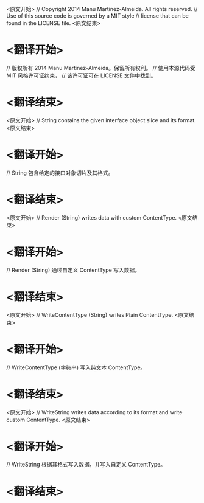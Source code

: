 
<原文开始>
// Copyright 2014 Manu Martinez-Almeida. All rights reserved.
// Use of this source code is governed by a MIT style
// license that can be found in the LICENSE file.
<原文结束>

# <翻译开始>
// 版权所有 2014 Manu Martinez-Almeida。保留所有权利。
// 使用本源代码受 MIT 风格许可证约束，
// 该许可证可在 LICENSE 文件中找到。
# <翻译结束>


<原文开始>
// String contains the given interface object slice and its format.
<原文结束>

# <翻译开始>
// String 包含给定的接口对象切片及其格式。
# <翻译结束>


<原文开始>
// Render (String) writes data with custom ContentType.
<原文结束>

# <翻译开始>
// Render (String) 通过自定义 ContentType 写入数据。
# <翻译结束>


<原文开始>
// WriteContentType (String) writes Plain ContentType.
<原文结束>

# <翻译开始>
// WriteContentType (字符串) 写入纯文本 ContentType。
# <翻译结束>


<原文开始>
// WriteString writes data according to its format and write custom ContentType.
<原文结束>

# <翻译开始>
// WriteString 根据其格式写入数据，并写入自定义 ContentType。
# <翻译结束>

